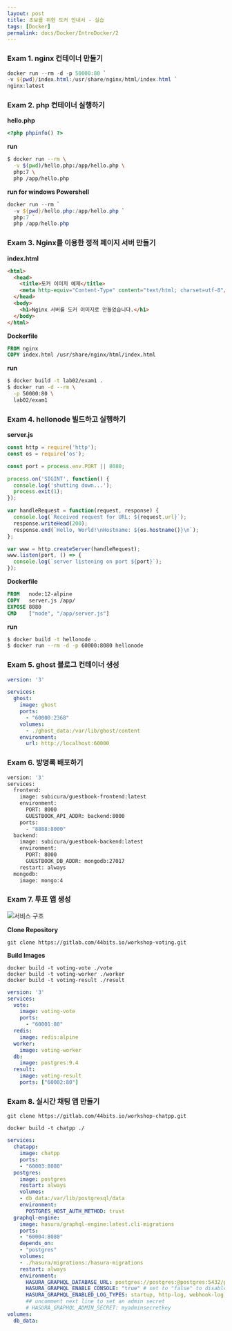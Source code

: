 ```yaml
---
layout: post
title: 초보를 위한 도커 안내서 - 실습
tags: [Docker]
permalink: docs/Docker/IntroDocker/2
---
```


### Exam 1.  nginx 컨테이너 만들기

```powershell
docker run --rm -d -p 50000:80 `
-v ${pwd}/index.html:/usr/share/nginx/html/index.html `
nginx:latest
```

### Exam 2. php 컨테이너 실행하기

**hello.php**

```php
<?php phpinfo() ?>
```

**run**

```bash
$ docker run --rm \
  -v $(pwd)/hello.php:/app/hello.php \
  php:7 \
  php /app/hello.php
```

**run for windows Powershell**

```powershell
docker run --rm `
  -v ${pwd}/hello.php:/app/hello.php `
  php:7 `
  php /app/hello.php
```

### Exam 3. Nginx를 이용한 정적 페이지 서버 만들기

**index.html**

```html
<html>
  <head>
    <title>도커 이미지 예제</title>
    <meta http-equiv="Content-Type" content="text/html; charset=utf-8"/>
  </head>
  <body>
    <h1>Nginx 서버를 도커 이미지로 만들었습니다.</h1>
  </body>
</html>
```

**Dockerfile**

```dockerfile
FROM nginx
COPY index.html /usr/share/nginx/html/index.html
```

**run**

```bash
$ docker build -t lab02/exam1 .
$ docker run -d --rm \
  -p 50000:80 \
  lab02/exam1
```

### Exam 4. hellonode 빌드하고 실행하기

**server.js**

```javascript
const http = require('http');
const os = require('os');

const port = process.env.PORT || 8080;

process.on('SIGINT', function() {
  console.log('shutting down...');
  process.exit(1);
});

var handleRequest = function(request, response) {
  console.log(`Received request for URL: ${request.url}`);
  response.writeHead(200);
  response.end(`Hello, World!\nHostname: ${os.hostname()}\n`);
};

var www = http.createServer(handleRequest);
www.listen(port, () => {
  console.log(`server listening on port ${port}`);
});
```

**Dockerfile**

```dockerfile
FROM   node:12-alpine
COPY   server.js /app/
EXPOSE 8080
CMD    ["node", "/app/server.js"]
```

**run**

```bash
$ docker build -t hellonode .
$ docker run --rm -d -p 60000:8080 hellonode
```

### Exam 5. ghost 블로그 컨테이너 생성

```yaml
version: '3'

services:
  ghost:
    image: ghost
    ports:
      - "60000:2368"
    volumes:
      - ./ghost_data:/var/lib/ghost/content
    environment:
      url: http://localhost:60000
```

### Exam 6. 방명록 배포하기

```dockerfile
version: '3'
services:
  frontend:
    image: subicura/guestbook-frontend:latest
    environment:
      PORT: 8000
      GUESTBOOK_API_ADDR: backend:8000
    ports:
      - "8888:8000"
  backend:
    image: subicura/guestbook-backend:latest
    environment:
      PORT: 8000
      GUESTBOOK_DB_ADDR: mongodb:27017
    restart: always
  mongodb:
    image: mongo:4
```

### Exam 7. 투표 앱 생성

![서비스 구조](https://cdn.inflearn.com/public/files/courses/325850/units/66978/e233d02e-eab4-47b6-be69-032eac5c8b5b/vote-architecture.png)

**Clone Repository**

```
git clone https://gitlab.com/44bits.io/workshop-voting.git
```

**Build Images**

```
docker build -t voting-vote ./vote
docker build -t voting-worker ./worker
docker build -t voting-result ./result
```

```yaml
version: '3'
services:
  vote:
    image: voting-vote
    ports:
      - "60001:80"
  redis:
    image: redis:alpine
  worker:
    image: voting-worker
  db:
    image: postgres:9.4
  result:
    image: voting-result
    ports: ["60002:80"]
```

### Exam 8. 실시간 채팅 앱 만들기

```
git clone https://gitlab.com/44bits.io/workshop-chatpp.git
```

```
docker build -t chatpp ./
```

```yaml
services:
  chatapp:
    image: chatpp
    ports:
    - "60003:8080"
  postgres:
    image: postgres
    restart: always
    volumes:
    - db_data:/var/lib/postgresql/data
    environment:
      POSTGRES_HOST_AUTH_METHOD: trust
  graphql-engine:
    image: hasura/graphql-engine:latest.cli-migrations
    ports:
    - "60004:8080"
    depends_on:
    - "postgres"
    volumes:
    - ./hasura/migrations:/hasura-migrations
    restart: always
    environment:
      HASURA_GRAPHQL_DATABASE_URL: postgres://postgres:@postgres:5432/postgres
      HASURA_GRAPHQL_ENABLE_CONSOLE: "true" # set to "false" to disable console
      HASURA_GRAPHQL_ENABLED_LOG_TYPES: startup, http-log, webhook-log, websocket-log, query-log
      ## uncomment next line to set an admin secret
      # HASURA_GRAPHQL_ADMIN_SECRET: myadminsecretkey
volumes:
  db_data:
```

